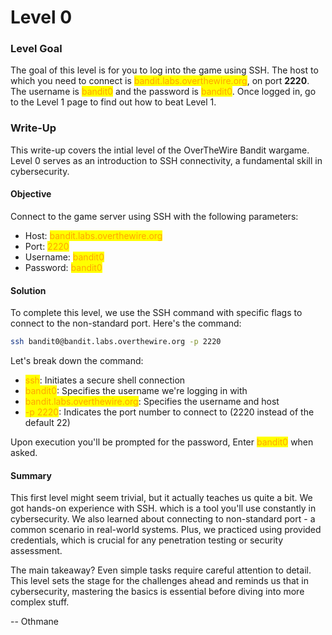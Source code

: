 # Level 0

### Level Goal

The goal of this level is for you to log into the game using SSH. The host to which you need to connect is <mark style="color:orange;">bandit.labs.overthewire.org</mark>, on port **2220**. The username is <mark style="color:orange;">bandit0</mark> and the password is <mark style="color:orange;">bandit0</mark>. Once logged in, go to the Level 1 page to find out how to beat Level 1.



### Write-Up

This write-up covers the intial level of the OverTheWire Bandit wargame. Level 0 serves as an introduction to SSH connectivity, a fundamental skill in cybersecurity.



#### Objective

Connect to the game server using SSH with the following parameters:

* Host: <mark style="color:orange;">bandit.labs.overthewire.org</mark>
* Port: <mark style="color:orange;">2220</mark>
* Username: <mark style="color:orange;">bandit0</mark>
* Password: <mark style="color:orange;">bandit0</mark>



#### Solution

To complete this level, we use the SSH command with specific flags to connect to the non-standard port. Here's the command:

```sh
ssh bandit0@bandit.labs.overthewire.org -p 2220
```

Let's break down the command:

* <mark style="color:orange;">ssh</mark>: Initiates a secure shell connection
* <mark style="color:orange;">bandit0</mark>: Specifies the username we're logging in with
* <mark style="color:orange;">bandit.labs.overthewire.org</mark>: Specifies the username and host
* <mark style="color:orange;">-p 2220</mark>: Indicates the port number to connect to (2220 instead of the default 22)

Upon execution you'll be prompted for the password, Enter <mark style="color:orange;">bandit0</mark> when asked.



#### Summary

This first level might seem trivial, but it actually teaches us quite a bit. We got hands-on experience with SSH. which is a tool you'll use constantly in cybersecurity. We also learned about connecting to non-standard port - a common scenario in real-world systems. Plus, we practiced using provided credentials, which is crucial for any penetration testing or security assessment.

The main takeaway? Even simple tasks require careful attention to detail. This level sets the stage for the challenges ahead and reminds us that in cybersecurity, mastering the basics is essential before diving into more complex stuff.



\-- Othmane











